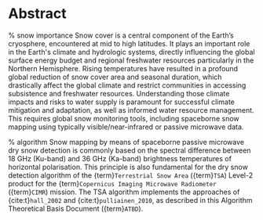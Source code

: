 # Abstract

% snow importance
Snow cover is a central component of the Earth’s cryosphere, encountered at mid to high latitudes.
It plays an important role in the Earth's climate and hydrologic systems, directly influencing the global surface energy budget and regional freshwater resources particularly in the Northern Hemisphere.
Rising temperatures have resulted in a profound global reduction of snow cover area and seasonal duration, which drastically affect the global climate and restrict communities in accessing subsistence and freshwater resources.
Understanding those climate impacts and risks to water supply is paramount for successful climate mitigation and adaptation, as well as informed water resource management.
This requires global snow monitoring tools, including spaceborne snow mapping using typically visible/near-infrared or passive microwave data.

% algorithm
Snow mapping by means of spaceborne passive microwave dry snow detection is commonly based on the spectral difference between 18 GHz (Ku-band) and 36 GHz (Ka-band) brightness temperatures of horizontal polarisation.
This principle is also fundamental for the dry snow detection algorithm of the {term}`Terrestrial Snow Area` ({term}`TSA`) Level-2 product for the {term}`Copernicus Imaging Microwave Radiometer` ({term}`CIMR`) mission.
The TSA algorithm implements the approaches of {cite:t}`hall_2002` and {cite:t}`pulliainen_2010`, as described in this Algorithm Theoretical Basis Document ({term}`ATBD`).